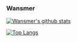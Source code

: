 ### Wansmer

[![Wansmer's github stats](https://github-readme-stats.vercel.app/api?username=Wansmer&count_private=true&show_icons=true)](https://github.com/Wansmer)

[![Top Langs](https://github-readme-stats.vercel.app/api/top-langs/?username=Wansmer)](https://github.com/Wanmser)
